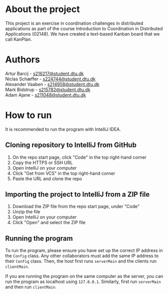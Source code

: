 # About the project
This project is an exercise in coordination challenges in distributed applications as part of the course Introduction to
Coordination in Distributed Applications (02148).
We have created a text-based Kanban board that we call KanPlan.

# Authors
Artur Barcij - s216217@student.dtu.dk\
Niclas Schæffer - s224744@student.dtu.dk\
Alexander Vaaben - s214958@student.dtu.dk\
Mark Bidstrup - s215782@student.dtu.dk\
Adam Ajane - s211048@student.dtu.dk

# How to run
It is recommended to run the program with IntelliJ IDEA.

## Cloning repository to IntelliJ from GitHub
1. On the repo start page, click "Code" in the top right-hand corner
2. Copy the HTTPS or SSH URL
3. Open IntelliJ on your computer
4. Click "Get from VCS" in the top right-hand corner
5. Paste the URL and clone the repo

## Importing the project to IntelliJ from a ZIP file
1. Download the ZIP file from the repo start page, under "Code"
2. Unzip the file
3. Open IntelliJ on your computer
4. Click "Open" and select the ZIP file

## Running the program
To run the program, please ensure you have set up the correct IP address in the `Config` class.
Any other collaborators must add the same IP address to their `Config` class.
Then, the host first runs `serverMain` and the clients run `clientMain`.

If you are running the program on the same computer as the server, you can run the program as localhost using
`127.0.0.1`.
Similarly, first run `serverMain` and then run `clientMain`.

